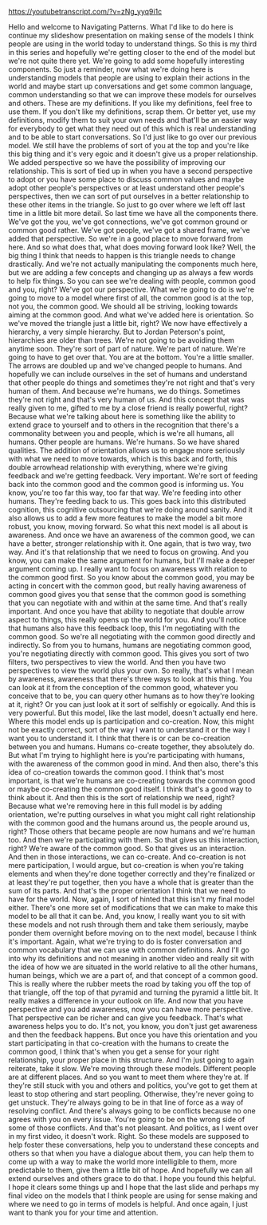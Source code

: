 https://youtubetranscript.com/?v=zNg_yyq9i1c

 Hello and welcome to Navigating Patterns. What I'd like to do here is continue my slideshow presentation on making sense of the models I think people are using in the world today to understand things. So this is my third in this series and hopefully we're getting closer to the end of the model but we're not quite there yet. We're going to add some hopefully interesting components. So just a reminder, now what we're doing here is understanding models that people are using to explain their actions in the world and maybe start up conversations and get some common language, common understanding so that we can improve these models for ourselves and others. These are my definitions. If you like my definitions, feel free to use them. If you don't like my definitions, scrap them. Or better yet, use my definitions, modify them to suit your own needs and that'll be an easier way for everybody to get what they need out of this which is real understanding and to be able to start conversations. So I'd just like to go over our previous model. We still have the problems of sort of you at the top and you're like this big thing and it's very egoic and it doesn't give us a proper relationship. We added perspective so we have the possibility of improving our relationship. This is sort of tied up in when you have a second perspective to adopt or you have some place to discuss common values and maybe adopt other people's perspectives or at least understand other people's perspectives, then we can sort of put ourselves in a better relationship to these other items in the triangle. So just to go over where we left off last time in a little bit more detail. So last time we have all the components there. We've got the you, we've got connections, we've got common ground or common good rather. We've got people, we've got a shared frame, we've added that perspective. So we're in a good place to move forward from here. And so what does that, what does moving forward look like? Well, the big thing I think that needs to happen is this triangle needs to change drastically. And we're not actually manipulating the components much here, but we are adding a few concepts and changing up as always a few words to help fix things. So you can see we're dealing with people, common good and you, right? We've got our perspective. What we're going to do is we're going to move to a model where first of all, the common good is at the top, not you, the common good. We should all be striving, looking towards aiming at the common good. And what we've added here is orientation. So we've moved the triangle just a little bit, right? We now have effectively a hierarchy, a very simple hierarchy. But to Jordan Peterson's point, hierarchies are older than trees. We're not going to be avoiding them anytime soon. They're sort of part of nature. We're part of nature. We're going to have to get over that. You are at the bottom. You're a little smaller. The arrows are doubled up and we've changed people to humans. And hopefully we can include ourselves in the set of humans and understand that other people do things and sometimes they're not right and that's very human of them. And because we're humans, we do things. Sometimes they're not right and that's very human of us. And this concept that was really given to me, gifted to me by a close friend is really powerful, right? Because what we're talking about here is something like the ability to extend grace to yourself and to others in the recognition that there's a commonality between you and people, which is we're all humans, all humans. Other people are humans. We're humans. So we have shared qualities. The addition of orientation allows us to engage more seriously with what we need to move towards, which is this back and forth, this double arrowhead relationship with everything, where we're giving feedback and we're getting feedback. Very important. We're sort of feeding back into the common good and the common good is informing us. You know, you're too far this way, too far that way. We're feeding into other humans. They're feeding back to us. This goes back into this distributed cognition, this cognitive outsourcing that we're doing around sanity. And it also allows us to add a few more features to make the model a bit more robust, you know, moving forward. So what this next model is all about is awareness. And once we have an awareness of the common good, we can have a better, stronger relationship with it. One again, that is two way, two way. And it's that relationship that we need to focus on growing. And you know, you can make the same argument for humans, but I'll make a deeper argument coming up. I really want to focus on awareness with relation to the common good first. So you know about the common good, you may be acting in concert with the common good, but really having awareness of common good gives you that sense that the common good is something that you can negotiate with and within at the same time. And that's really important. And once you have that ability to negotiate that double arrow aspect to things, this really opens up the world for you. And you'll notice that humans also have this feedback loop, this I'm negotiating with the common good. So we're all negotiating with the common good directly and indirectly. So from you to humans, humans are negotiating common good, you're negotiating directly with common good. This gives you sort of two filters, two perspectives to view the world. And then you have two perspectives to view the world plus your own. So really, that's what I mean by awareness, awareness that there's three ways to look at this thing. You can look at it from the conception of the common good, whatever you conceive that to be, you can query other humans as to how they're looking at it, right? Or you can just look at it sort of selfishly or egoically. And this is very powerful. But this model, like the last model, doesn't actually end here. Where this model ends up is participation and co-creation. Now, this might not be exactly correct, sort of the way I want to understand it or the way I want you to understand it. I think that there is or can be co-creation between you and humans. Humans co-create together, they absolutely do. But what I'm trying to highlight here is you're participating with humans, with the awareness of the common good in mind. And then also, there's this idea of co-creation towards the common good. I think that's most important, is that we're humans are co-creating towards the common good or maybe co-creating the common good itself. I think that's a good way to think about it. And then this is the sort of relationship we need, right? Because what we're removing here in this full model is by adding orientation, we're putting ourselves in what you might call right relationship with the common good and the humans around us, the people around us, right? Those others that became people are now humans and we're human too. And then we're participating with them. So that gives us this interaction, right? We're aware of the common good. So that gives us an interaction. And then in those interactions, we can co-create. And co-creation is not mere participation, I would argue, but co-creation is when you're taking elements and when they're done together correctly and they're finalized or at least they're put together, then you have a whole that is greater than the sum of its parts. And that's the proper orientation I think that we need to have for the world. Now, again, I sort of hinted that this isn't my final model either. There's one more set of modifications that we can make to make this model to be all that it can be. And, you know, I really want you to sit with these models and not rush through them and take them seriously, maybe ponder them overnight before moving on to the next model, because I think it's important. Again, what we're trying to do is foster conversation and common vocabulary that we can use with common definitions. And I'll go into why its definitions and not meaning in another video and really sit with the idea of how we are situated in the world relative to all the other humans, human beings, which we are a part of, and that concept of a common good. This is really where the rubber meets the road by taking you off the top of that triangle, off the top of that pyramid and turning the pyramid a little bit. It really makes a difference in your outlook on life. And now that you have perspective and you add awareness, now you can have more perspective. That perspective can be richer and can give you feedback. That's what awareness helps you to do. It's not, you know, you don't just get awareness and then the feedback happens. But once you have this orientation and you start participating in that co-creation with the humans to create the common good, I think that's when you get a sense for your right relationship, your proper place in this structure. And I'm just going to again reiterate, take it slow. We're moving through these models. Different people are at different places. And so you want to meet them where they're at. If they're still stuck with you and others and politics, you've got to get them at least to stop othering and start peopling. Otherwise, they're never going to get unstuck. They're always going to be in that line of force as a way of resolving conflict. And there's always going to be conflicts because no one agrees with you on every issue. You're going to be on the wrong side of some of those conflicts. And that's not pleasant. And politics, as I went over in my first video, it doesn't work. Right. So these models are supposed to help foster these conversations, help you to understand these concepts and others so that when you have a dialogue about them, you can help them to come up with a way to make the world more intelligible to them, more predictable to them, give them a little bit of hope. And hopefully we can all extend ourselves and others grace to do that. I hope you found this helpful. I hope it clears some things up and I hope that the last slide and perhaps my final video on the models that I think people are using for sense making and where we need to go in terms of models is helpful. And once again, I just want to thank you for your time and attention.